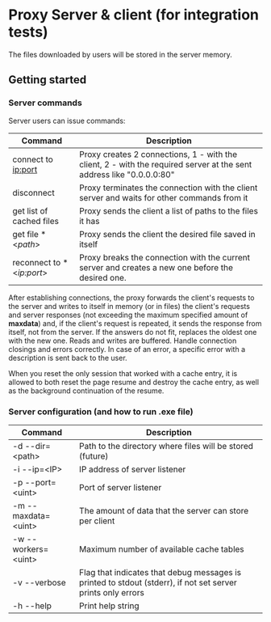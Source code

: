 # Proxy Server &amp; client (for integration tests)

The files downloaded by users will be stored in the server memory.

## Getting started

### Server commands

Server users can issue commands:

|   **Command**   |   **Description**   |
| --- | --- |
| connect to <ip:port> | Proxy creates 2 connections, 1 - with the client, 2 - with the required server at the sent address like "0.0.0.0:80" |
| disconnect | Proxy terminates the connection with the client server and waits for other commands from it |
| get list of cached files | Proxy sends the client a list of paths to the files it has |
| get file *\<*path*\> | Proxy sends the client the desired file saved in itself |
| reconnect to *\<*ip:port*\> | Proxy breaks the connection with the current server and creates a new one before the desired one. |

After establishing connections, the proxy forwards the client's requests to the server and writes to itself in memory (or in files) the client's requests and server responses (not exceeding the maximum specified amount of **maxdata**) and, if the client's request is repeated, it sends the response from itself, not from the server. If the answers do not fit, replaces the oldest one with the new one. Reads and writes are buffered. Handle connection closings and errors correctly. In case of an error, a specific error with a description is sent back to the user.

When you reset the only session that worked with a cache entry, it is allowed to both reset the page resume and destroy the cache entry, as well as the background continuation of the resume.


### Server configuration (and how to run .exe file)

|   Command   |   Description   |
| --- | --- |
| \-d \-\-dir=\<path\> | Path to the directory where files will be stored \(future\) |
| \-i \-\-ip=\<IP\> | IP address of server listener |
| \-p \-\-port=\<uint\> | Port of server listener |
| \-m \-\-maxdata=\<uint\> | The amount of data that the server can store per client |
| \-w \-\-workers=\<uint\> | Maximum number of available cache tables |
| \-v \-\-verbose | Flag that indicates that debug messages is printed to stdout \(stderr\), if not set server prints only errors |
| \-h \-\-help | Print help string |
